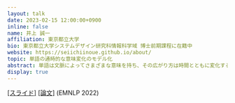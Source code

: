 ```yaml
---
layout: talk
date: 2023-02-15 12:00:00+0900
inline: false
name: 井上 誠一
affiliation: 東京都立大学
bio: 東京都立大学システムデザイン研究科情報科学域 博士前期課程に在籍中
website: https://seiichiinoue.github.io/about/
topic: 単語の通時的な意味変化のモデル化
abstract: 単語は文脈によってさまざまな意味を持ち、その広がり方は時間とともに変化するものです。例えば、"cute"という単語は18世紀初頭に登場し、もともと「賢い」という意味でつかわれていましたが、19世紀後半には「狡猾な」という意味で使われるようになり、現代においては「魅力的な」という意味で使われています。こういった意味変化を自動的に捉えることは、辞書学や言語学への貢献はもちろん、情報検索や質問応答における語義曖昧性解消といった実際のアプリケーションへの貢献も期待できます。今回は、まず、意味変化を捉える様々な手法に触れつつ、分野のモチベーションや課題について説明します。また、意味変化を捉えるための統計モデルの一例として、動的トピックモデルを用いた手法であるInfinite SCANの紹介も行います。
display: true
---
```

[[スライド]](https://speakerdeck.com/seiichiinoue/modeling-diachronic-semantic-change) [[論文]](https://aclanthology.org/2022.emnlp-main.104/) (EMNLP 2022)
